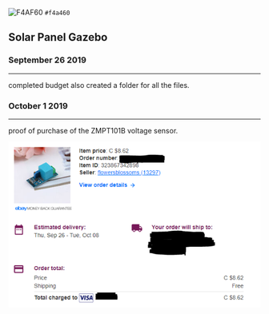![F4AF60](https://placehold.it/15/f4a460/000000?text=+) `#f4a460`

Solar Panel Gazebo 
-------------------

### September 26 2019
---------------------

completed budget also created a folder for all the files.

### October 1 2019
------------------
proof of purchase of the ZMPT101B voltage sensor.
 
![Proof Of Purchase](/images/pop.PNG)



